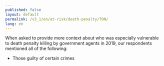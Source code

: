 ```yaml
---
published: false
layout: default
permalink: /v3_1/en/at-risk/death-penalty/TON/
lang: en
---
```

When asked to provide more context about who was especially vulnerable to death penalty killing by government agents in 2019, our respondents mentioned all of the following: 
- Those guilty of certain crimes 
